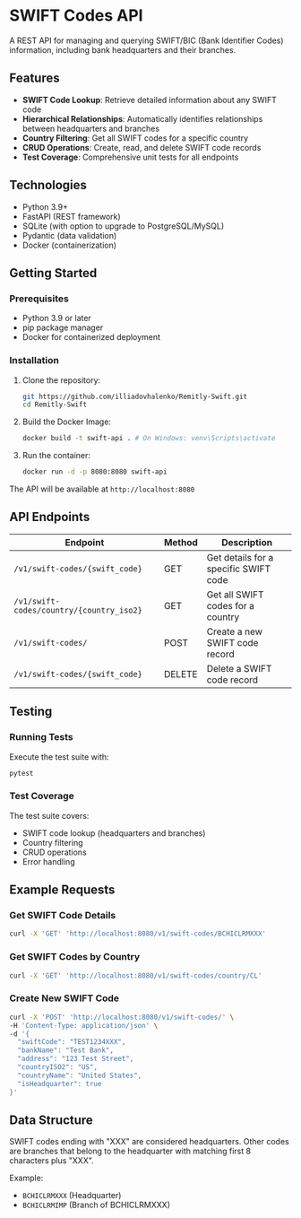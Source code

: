 # SWIFT Codes API

A REST API for managing and querying SWIFT/BIC (Bank Identifier Codes) information, including bank headquarters and their branches.

## Features

- **SWIFT Code Lookup**: Retrieve detailed information about any SWIFT code
- **Hierarchical Relationships**: Automatically identifies relationships between headquarters and branches
- **Country Filtering**: Get all SWIFT codes for a specific country
- **CRUD Operations**: Create, read, and delete SWIFT code records
- **Test Coverage**: Comprehensive unit tests for all endpoints

## Technologies

- Python 3.9+
- FastAPI (REST framework)
- SQLite (with option to upgrade to PostgreSQL/MySQL)
- Pydantic (data validation)
- Docker (containerization)

## Getting Started

### Prerequisites

- Python 3.9 or later
- pip package manager
- Docker for containerized deployment

### Installation

1. Clone the repository:
   ```bash
   git https://github.com/illiadovhalenko/Remitly-Swift.git
   cd Remitly-Swift
   ```

2. Build the Docker Image:
   ```bash
   docker build -t swift-api . # On Windows: venv\Scripts\activate
   ```

3. Run the container:
   ```bash
   docker run -d -p 8080:8080 swift-api
   ```




The API will be available at `http://localhost:8080`

## API Endpoints

| Endpoint | Method | Description |
|----------|--------|-------------|
| `/v1/swift-codes/{swift_code}` | GET | Get details for a specific SWIFT code |
| `/v1/swift-codes/country/{country_iso2}` | GET | Get all SWIFT codes for a country |
| `/v1/swift-codes/` | POST | Create a new SWIFT code record |
| `/v1/swift-codes/{swift_code}` | DELETE | Delete a SWIFT code record |

## Testing

### Running Tests

Execute the test suite with:
```bash
pytest
```

### Test Coverage

The test suite covers:
- SWIFT code lookup (headquarters and branches)
- Country filtering
- CRUD operations
- Error handling


## Example Requests

### Get SWIFT Code Details
```bash
curl -X 'GET' 'http://localhost:8080/v1/swift-codes/BCHICLRMXXX'
```

### Get SWIFT Codes by Country
```bash
curl -X 'GET' 'http://localhost:8080/v1/swift-codes/country/CL'
```

### Create New SWIFT Code
```bash
curl -X 'POST' 'http://localhost:8080/v1/swift-codes/' \
-H 'Content-Type: application/json' \
-d '{
  "swiftCode": "TEST1234XXX",
  "bankName": "Test Bank",
  "address": "123 Test Street",
  "countryISO2": "US",
  "countryName": "United States",
  "isHeadquarter": true
}'
```

## Data Structure

SWIFT codes ending with "XXX" are considered headquarters. Other codes are branches that belong to the headquarter with matching first 8 characters plus "XXX".

Example:
- `BCHICLRMXXX` (Headquarter)
- `BCHICLRMIMP` (Branch of BCHICLRMXXX)
